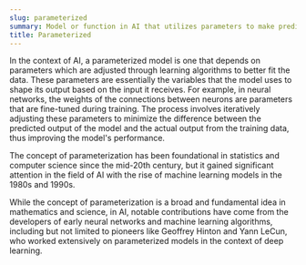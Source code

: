 ```yaml
---
slug: parameterized
summary: Model or function in AI that utilizes parameters to make predictions or decisions.
title: Parameterized
---
```


In the context of AI, a parameterized model is one that depends on parameters which are adjusted through learning algorithms to better fit the data. These parameters are essentially the variables that the model uses to shape its output based on the input it receives. For example, in neural networks, the weights of the connections between neurons are parameters that are fine-tuned during training. The process involves iteratively adjusting these parameters to minimize the difference between the predicted output of the model and the actual output from the training data, thus improving the model's performance.

The concept of parameterization has been foundational in statistics and computer science since the mid-20th century, but it gained significant attention in the field of AI with the rise of machine learning models in the 1980s and 1990s.

While the concept of parameterization is a broad and fundamental idea in mathematics and science, in AI, notable contributions have come from the developers of early neural networks and machine learning algorithms, including but not limited to pioneers like Geoffrey Hinton and Yann LeCun, who worked extensively on parameterized models in the context of deep learning.
